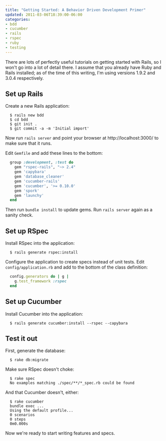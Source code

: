 ```yaml
---
title: "Getting Started: A Behavior Driven Development Primer"
updated: 2011-03-06T18:39:00-06:00
categories:
- bdd
- cucumber
- rails
- rspec
- ruby
- testing
---
```

There are lots of perfectly useful tutorials on getting started with Rails, so I won't go into
a lot of detail there. I assume that you already have Ruby and Rails installed; as of the time of
this writing, I'm using versions 1.9.2 and 3.0.4 respectively.

## Set up Rails

Create a new Rails application:

```shell
  $ rails new bdd
  $ cd bdd
  $ git init .
  $ git commit -a -m 'Initial import'
```

Now run `rails server` and point your browser at http://localhost:3000/ to make sure that it runs.

Edit `Gemfile` and add these lines to the bottom:

```ruby
  group :development, :test do
    gem "rspec-rails", "~> 2.4"
    gem 'capybara'
    gem 'database_cleaner'
    gem 'cucumber-rails'
    gem 'cucumber', '>= 0.10.0'
    gem 'spork'
    gem 'launchy'
  end
```

Then run `bundle install` to update gems. Run `rails server` again as a sanity check.

## Set up RSpec

Install RSpec into the application:

```shell
  $ rails generate rspec:install
```

Configure the application to create specs instead of unit tests. Edit
`config/application.rb` and add to the bottom of the class definition:

```ruby
  config.generators do | g |
    g.test_framework :rspec
  end
```

## Set up Cucumber

Install Cucumber into the application:

```shell
  $ rails generate cucumber:install --rspec --capybara
```

## Test it out

First, generate the database:

```shell
  $ rake db:migrate
```

Make sure RSpec doesn't choke:

```shell
  $ rake spec
  No examples matching ./spec/**/*_spec.rb could be found
```

And that Cucumber doesn't, either:

```shell
  $ rake cucumber
  bundle exec ...
  Using the default profile...
  0 scenarios
  0 steps
  0m0.000s
```

Now we're ready to start writing features and specs.
